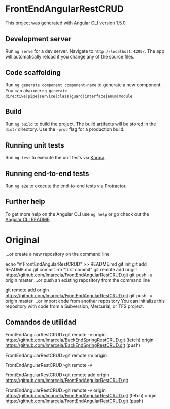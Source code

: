 
# FrontEndAngularRestCRUD

This project was generated with [Angular CLI](https://github.com/angular/angular-cli) version 1.5.0.

## Development server

Run `ng serve` for a dev server. Navigate to `http://localhost:4200/`. The app will automatically reload if you change any of the source files.

## Code scaffolding

Run `ng generate component component-name` to generate a new component. You can also use `ng generate directive|pipe|service|class|guard|interface|enum|module`.

## Build

Run `ng build` to build the project. The build artifacts will be stored in the `dist/` directory. Use the `-prod` flag for a production build.

## Running unit tests

Run `ng test` to execute the unit tests via [Karma](https://karma-runner.github.io).

## Running end-to-end tests

Run `ng e2e` to execute the end-to-end tests via [Protractor](http://www.protractortest.org/).

## Further help

To get more help on the Angular CLI use `ng help` or go check out the [Angular CLI README](https://github.com/angular/angular-cli/blob/master/README.md).

# Original

…or create a new repository on the command line

echo "# FrontEndAngularRestCRUD" >> README.md
git init
git add README.md
git commit -m "first commit"
git remote add origin https://github.com/lmarcela/FrontEndAngularRestCRUD.git
git push -u origin master
…or push an existing repository from the command line

git remote add origin https://github.com/lmarcela/FrontEndAngularRestCRUD.git
git push -u origin master
…or import code from another repository
You can initialize this repository with code from a Subversion, Mercurial, or TFS project.


## Comandos de utilidad
FrontEndAngularRestCRUD>git remote -v
origin  https://github.com/lmarcela/BackEndSpringRestCRUD.git (fetch)
origin  https://github.com/lmarcela/BackEndSpringRestCRUD.git (push)

FrontEndAngularRestCRUD>git remote rm origin

FrontEndAngularRestCRUD>git remote -v

FrontEndAngularRestCRUD>git remote add origin https://github.com/lmarcela/FrontEndAngularRestCRUD.git

FrontEndAngularRestCRUD>git remote -v
origin  https://github.com/lmarcela/FrontEndAngularRestCRUD.git (fetch)
origin  https://github.com/lmarcela/FrontEndAngularRestCRUD.git (push)
